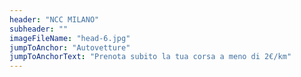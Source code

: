 ```yaml
---
header: "NCC MILANO"
subheader: ""
imageFileName: "head-6.jpg"
jumpToAnchor: "Autovetture"
jumpToAnchorText: "Prenota subito la tua corsa a meno di 2€/km"
---
```

